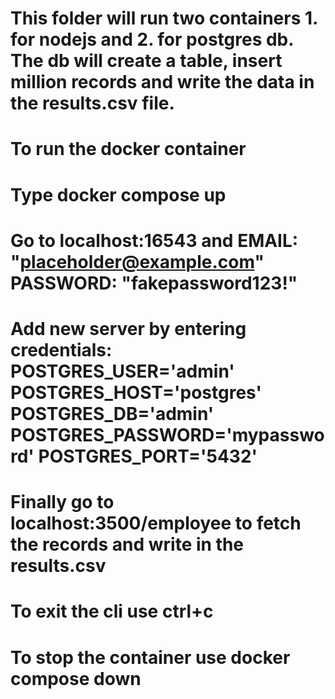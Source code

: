 # This folder will run two containers 1. for nodejs and 2. for postgres db. The db will create a table, insert million records  and write the data in the results.csv file. 
# To run the docker container
# Type docker compose up
# Go to localhost:16543 and EMAIL: "placeholder@example.com" PASSWORD: "fakepassword123!"
# Add new server by entering credentials: POSTGRES_USER='admin' POSTGRES_HOST='postgres' POSTGRES_DB='admin' POSTGRES_PASSWORD='mypassword' POSTGRES_PORT='5432'
# Finally go to localhost:3500/employee to fetch the records and write in the results.csv
# To exit the cli use ctrl+c
# To stop the container use docker compose down